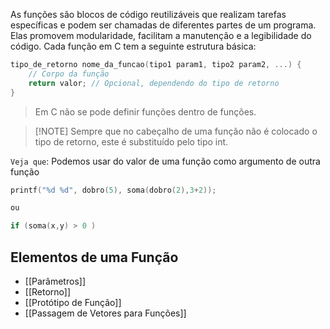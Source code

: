 As funções são blocos de código reutilizáveis que realizam tarefas específicas e podem ser chamadas de diferentes partes de um programa. Elas promovem modularidade, facilitam a manutenção e a legibilidade do código. Cada função em C tem a seguinte estrutura básica:

```C
tipo_de_retorno nome_da_funcao(tipo1 param1, tipo2 param2, ...) {
    // Corpo da função
    return valor; // Opcional, dependendo do tipo de retorno
}

```
> Em C não se pode definir funções dentro de funções.

>[!NOTE] Sempre que no cabeçalho de uma função não é colocado o tipo de retorno, este é substituído pelo tipo int.

``Veja que``: Podemos usar do valor de uma função como argumento de outra função
```C
printf("%d %d", dobro(5), soma(dobro(2),3+2));

ou

if (soma(x,y) > 0 )
```
## Elementos de uma Função
-  [[Parâmetros]]
-  [[Retorno]]
-  [[Protótipo de Função]]
- [[Passagem de Vetores para Funções]]